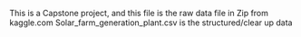 This is a Capstone project, and this file is the raw data file in Zip from kaggle.com
Solar_farm_generation_plant.csv is the structured/clear up data
